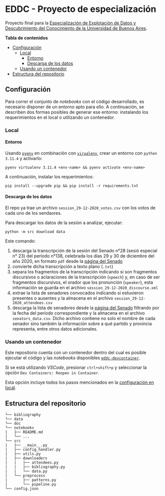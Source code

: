 # EDDC - Proyecto de especialización

Proyecto final para la [Especialización de Explotación de Datos y Descubrimiento del Conocimiento de la Universidad de Buenos Aires](https://datamining.dc.uba.ar/datamining/).

**Tabla de contenidos**
- [Configuración](#configuración)
    - [Local](#local)
        - [Entorno](#entorno)
        - [Descarga de los datos](#descarga-de-los-datos)
    - [Usando un contenedor](#usando-un-contenedor)
- [Estructura del repositorio](#estructura-del-repositorio)

## Configuración

Para correr el conjunto de _notebooks_ con el código desarrollado, es necesario disponer de un entorno apto para ello. A continuación, se describen dos formas posibles de generar ese entorno: instalando los requerimientos en el local o utilizando un contenedor.

### Local

#### Entorno

Usando [`pyenv`](https://github.com/pyenv/pyenv?tab=readme-ov-file) en combinación con [`virualenv`](https://pypi.org/project/virtualenv/), crear un entorno con `python 3.11.4` y activarlo:

```{bash}
pyenv virtualenv 3.11.4 <env-name> && pyenv activate <env-name>
```

A continuación, instalar los requerimientos:

```{bash}
pip install --upgrade pip && pip install -r requirements.txt
```

#### Descarga de los datos

El repo ya trae un archivo `session_29-12-2020_votes.csv` con los votos de cada uno de los sendaores.

Para descargar los datos de la sesión a analizar, ejecutar:

```{bash}
python -m src download data
```

Este comando:

1. descarga la transcripción de la sesión del Senado n°28 (sesió especial n° 23) del período n°138, celebrada los días 29 y 30 de diciembre del año 2020, en formato `pdf` desde la [página del Senado](https://www.senado.gob.ar/parlamentario/sesiones/)
2. convierte dicha transcripción a texto plano (`.txt`)
3. separa los fragmentos de la transcripción indicando si son fragmentos discursivos o aclaraciones de la transcripción (`speech`) y, en caso de ser fragmentos discursivos, el orador que los pronunción (`speaker`), esta información se guarda en el archivo `session_29-12-2020_discourse.xml`
4. extrae la lista de senadores convocados indicando si estuvieron presentes o ausentes y la almacena en el archivo `session_29-12-2020_attendees.csv`
5. descarga la lista de senadores desde la [página del Senado](https://www.senado.gob.ar/senadores/Historico/Fecha) filtrando por la fecha del período correspondiente y la almacena en el archivo `senators_data.csv`. Dicho archivo contiene no solo el nombre de cada senador sino también la información sobre a qué partido y provincia representa, entre otros datos adicionales.

### Usando un contenedor

Este repositorio cuenta con un contenedor dentro del cual es posible ejecutar el código
y las _notebooks_ disponibles [`eddc-devcontainer`](./.devcontainer/devcontainer.json).

Si se está utilizando _VSCode_, presionar `ctrl+shift+p` y seleccionar la opción
`Dev Containers: Reopen in Container`.

Esta opción incluye todos los pasos mencionados en la [configuración en local](#local).

## Estructura del repositorio

```
└── bibliography
└── data
└── doc
└── notebooks
|   ├── README.md
|   └── ...
└── src
|   ├── __main__.py
|   ├── config_handler.py
|   ├── utils.py
|   ├── downloaders
|   |   ├── attendees.py
|   |   ├── bibliography.py
|   |   └── data.py
|   └── preprocess
|       ├── patterns.py
|       └── pipeline.py
└── config.json
```
